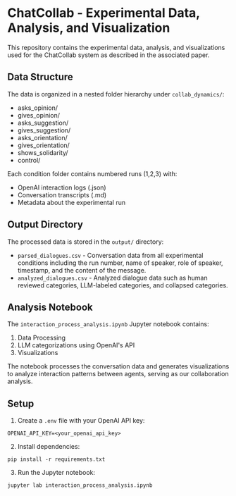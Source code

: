 # ChatCollab - Experimental Data, Analysis, and Visualization

This repository contains the experimental data, analysis, and visualizations used for the ChatCollab system as described in the associated paper.

## Data Structure

The data is organized in a nested folder hierarchy under `collab_dynamics/`:

- asks_opinion/
- gives_opinion/ 
- asks_suggestion/
- gives_suggestion/
- asks_orientation/
- gives_orientation/
- shows_solidarity/
- control/

Each condition folder contains numbered runs (1,2,3) with:
- OpenAI interaction logs (.json)
- Conversation transcripts (.md)
- Metadata about the experimental run

## Output Directory

The processed data is stored in the `output/` directory:

- `parsed_dialogues.csv` - Conversation data from all experimental conditions including the run number, name of speaker, role of speaker, timestamp, and the content of the message.
- `analyzed_dialogues.csv` - Analyzed dialogue data such as human reviewed categories, LLM-labeled categories, and collapsed categories.

## Analysis Notebook

The `interaction_process_analysis.ipynb` Jupyter notebook contains:

1. Data Processing
2. LLM categorizations using OpenAI's API
3. Visualizations

The notebook processes the conversation data and generates visualizations to analyze interaction patterns between agents, serving as our collaboration analysis.

## Setup

1. Create a `.env` file with your OpenAI API key:
```
OPENAI_API_KEY=<your_openai_api_key>
```
2. Install dependencies:
```
pip install -r requirements.txt
```
3. Run the Jupyter notebook:
```
jupyter lab interaction_process_analysis.ipynb
```
